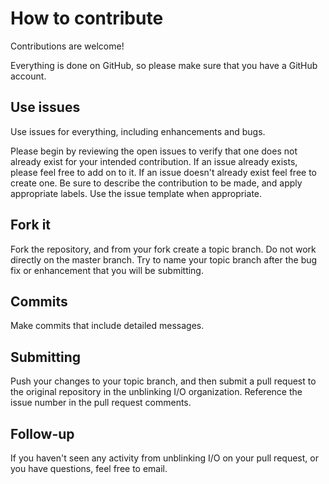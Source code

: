 # How to contribute  

Contributions are welcome!  

Everything is done on GitHub, so please make sure that you have a GitHub account.  

## Use issues  

Use issues for everything, including enhancements and bugs.  

Please begin by reviewing the open issues to verify that one does not already exist for your intended contribution. If an issue already exists, please feel free to add on to it. If an issue doesn't already exist feel free to create one. Be sure to describe the contribution to be made, and apply appropriate labels. Use the issue template when appropriate.  

## Fork it  

Fork the repository, and from your fork create a topic branch. Do not work directly on the master branch. Try to name your topic branch after the bug fix or enhancement that you will be submitting.  

## Commits  

Make commits that include detailed messages.  

## Submitting  

Push your changes to your topic branch, and then submit a pull request to the original repository in the unblinking I/O organization. Reference the issue number in the pull request comments.  

## Follow-up  

If you haven't seen any activity from unblinking I/O on your pull request, or you have questions, feel free to email.  
